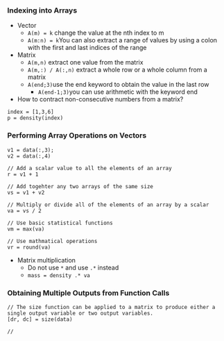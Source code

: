 ### Indexing into Arrays
- Vector
    - `A(m) = k` change the value at the nth index to m
    - `A(m:n) = k`You can also extract a range of values by using a colon with the first and last indices of the range
- Matrix
    - `A(m,n)` extract one value from the matrix
    - `A(m,:) / A(:,n)` extract a whole row or a whole column from a matrix
    - `A(end;3)`use the end keyword to obtain the value in the last row
        - `A(end-1;3)`you can use arithmetic with the keyword end
- How to contract non-consecutive numbers from a matrix?
```
index = [1,3,6]
p = density(index)
```

### Performing Array Operations on Vectors
```
v1 = data(:,3);
v2 = data(:,4)

// Add a scalar value to all the elements of an array
r = v1 + 1

// Add togehter any two arrays of the same size
vs = v1 + v2

// Multiply or divide all of the elements of an array by a scalar
va = vs / 2

// Use basic statistical functions
vm = max(va)

// Use mathmatical operations
vr = round(va)
```
- Matrix multiplication
    - Do not use `*` and use `.*` instead
    - `mass = density .* va`

### Obtaining Multiple Outputs from Function Calls
```
// The size function can be applied to a matrix to produce either a single output variable or two output variables.
[dr, dc] = size(data)

// 
```